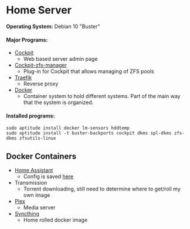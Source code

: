 # Home Server

**Operating System:** Debian 10 "Buster"

#### Major Programs:

* [Cockpit](https://github.com/cockpit-project/cockpit)
    * Web based server admin page
* [Cockpit-zfs-manager](https://github.com/optimans/cockpit-zfs-manager)
    * Plug-in for Cockpit that allows managing of ZFS pools
* [Traefik](https://github.com/containous/traefik)
    * Reverse proxy
* [Docker](https://www.docker.com/)
    * Container system to hold different systems.  Part of the main way that the system is organized.  
    

#### Installed programs:

    sudo aptitude install docker lm-sensors hddtemp
    sudo aptitude install -t buster-backports cockpit dkms spl-dkms zfs-dkms zfsutils-linux
    
## Docker Containers

* [Home Assistant](https://www.home-assistant.io/docs/installation/docker/)
    * Config is saved [here](https://github.com/Otto-G/HomeAutomation/blob/master/configuration.yaml)
* Transmission
    * Torrent downloading, still need to determine where to get/roll my own image
* [Plex](https://github.com/plexinc/pms-docker)
    * Media server
* [Syncthing](https://syncthing.net/)
    * Home rolled docker image